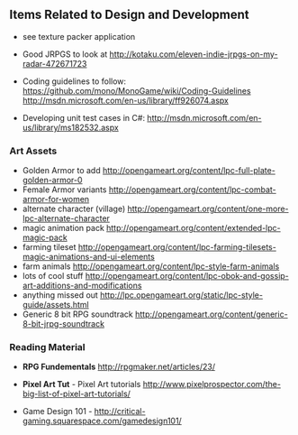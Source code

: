 Items Related to Design and Development
---------------------------------------
* see texture packer application

* Good JRPGS to look at http://kotaku.com/eleven-indie-jrpgs-on-my-radar-472671723

* Coding guidelines to follow: https://github.com/mono/MonoGame/wiki/Coding-Guidelines
                                        http://msdn.microsoft.com/en-us/library/ff926074.aspx
                                        
* Developing unit test cases in C#: http://msdn.microsoft.com/en-us/library/ms182532.aspx

### Art Assets
* Golden Armor to add http://opengameart.org/content/lpc-full-plate-golden-armor-0
* Female Armor variants http://opengameart.org/content/lpc-combat-armor-for-women
* alternate character (village) http://opengameart.org/content/one-more-lpc-alternate-character
* magic animation pack http://opengameart.org/content/extended-lpc-magic-pack
* farming tileset http://opengameart.org/content/lpc-farming-tilesets-magic-animations-and-ui-elements
* farm animals http://opengameart.org/content/lpc-style-farm-animals
* lots of cool stuff http://opengameart.org/content/lpc-obok-and-gossip-art-additions-and-modifications
* anything missed out http://lpc.opengameart.org/static/lpc-style-guide/assets.html
* Generic 8 bit RPG soundtrack http://opengameart.org/content/generic-8-bit-jrpg-soundtrack

### Reading Material
* **RPG Fundementals** http://rpgmaker.net/articles/23/

* **Pixel Art Tut** - Pixel Art tutorials http://www.pixelprospector.com/the-big-list-of-pixel-art-tutorials/

* Game Design 101 - http://critical-gaming.squarespace.com/gamedesign101/
